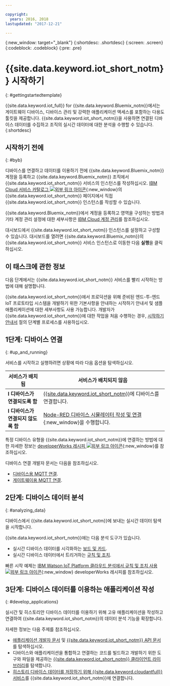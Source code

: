 ```yaml
---

copyright:
  years: 2016, 2018
lastupdated: "2017-12-21"

---
```


{:new_window: target="_blank"}
{:shortdesc: .shortdesc}
{:screen: .screen}
{:codeblock: .codeblock}
{:pre: .pre}

# {{site.data.keyword.iot_short_notm}} 시작하기
{: #gettingstartedtemplate}

{{site.data.keyword.iot_full}} for {{site.data.keyword.Bluemix_notm}}에서는 게이트웨이 디바이스, 디바이스 관리 및 강력한 애플리케이션 액세스를 포함하는 다용도 툴킷을 제공합니다. {{site.data.keyword.iot_short_notm}}을 사용하면 연결된 디바이스 데이터를 수집하고 조직의 실시간 데이터에 대한 분석을 수행할 수 있습니다.
{:shortdesc}

## 시작하기 전에
{: #byb}

디바이스를 연결하고 데이터를 이용하기 전에 {{site.data.keyword.Bluemix_notm}} 계정을 등록하고 {{site.data.keyword.Bluemix_notm}} 조직에서 {{site.data.keyword.iot_short_notm}} 서비스의 인스턴스를 작성하십시오. [IBM Cloud 서비스 카탈로그 ![외부 링크 아이콘](../../icons/launch-glyph.svg "외부 링크 아이콘")](https://console.{DomainName}/catalog/services/internet-of-things-platform/){:new_window}의 {{site.data.keyword.iot_short_notm}} 페이지에서 직접 {{site.data.keyword.iot_short_notm}} 인스턴스를 작성할 수 있습니다.   

{{site.data.keyword.Bluemix_notm}}에서 계정을 등록하고 영역을 구성하는 방법과 기타 계정 관리 설정에 대한 세부사항은 [IBM Cloud 계정 관리](https://console.ng.bluemix.net/docs/admin/account.html#signup)를 참조하십시오. 

대시보드에서 {{site.data.keyword.iot_short_notm}} 인스턴스를 설정하고 구성할 수 있습니다. 대시보드를 열려면 {{site.data.keyword.Bluemix_notm}}의 {{site.data.keyword.iot_short_notm}} 서비스 인스턴스로 이동한 다음 **실행**을 클릭하십시오.

## 이 태스크에 관한 정보

다음 단계에서는 {{site.data.keyword.iot_short_notm}} 서비스를 빨리 시작하는 방법에 대해 설명합니다.

{{site.data.keyword.iot_short_notm}}에서 프로덕션을 위해 준비된 엔드-투-엔드 IoT 프로토타입 시스템을 개발하기 위한 기본사항을 안내하는 시작하기 안내서 및 샘플 애플리케이션에 대한 세부사항도 사용 가능합니다. 개발자가 {{site.data.keyword.iot_short_notm}}에 대한 작업을 처음 수행하는 경우, [시작하기 안내서](https://console.bluemix.net/docs/services/IoT/getting_started/getting-started-iot-overview.html#getting-started) 절의 단계별 프로세스를 사용하십시오.

## 1단계: 디바이스 연결
{: #up_and_running}

서비스를 시작하고 실행하려면 상황에 따라 다음 옵션을 탐색하십시오.

   | 서비스가 배치됨 | 서비스가 배치되지 않음
  ------------- | -------------
  **I 디바이스가 연결되도록 함** | [{{site.data.keyword.iot_short_notm}}](iotplatform_task.html#iotplatform_task)에 디바이스를 연결합니다.| [조직 데모 재생(![외부 링크 아이콘](../../icons/launch-glyph.svg "외부 링크 아이콘"))](http://discover-iot.eu-gb.mybluemix.net/?cm_mc_uid=44491599487314618721024&cm_mc_sid_50200000=1462798151#/play){:new_window}에서 디바이스 연결을 탐색합니다.
  **I 디바이스가 연결되지 않도록 함** | [Node-RED 디바이스 시뮬레이터 작성 및 연결](nodereddevice_sample.html){:new_window}을 수행합니다. | [Watson IoT Platform 스타터](https://console.ng.bluemix.net/docs/starters/IoT/iot500.html)를 시작합니다.
특정 디바이스 유형을 {{site.data.keyword.iot_short_notm}}에 연결하는 방법에 대한 자세한 정보는 [developerWorks 레시피 ![외부 링크 아이콘](../../icons/launch-glyph.svg "외부 링크 아이콘")](https://developer.ibm.com/recipes/tutorials/category/internet-of-things-iot/){:new_window}를 참조하십시오.  

디바이스 연결 개발자 문서는 다음을 참조하십시오.
- [디바이스용 MQTT 연결](devices/mqtt.html).
- [게이트웨이용 MQTT 연결](gateways/mqtt.html).

## 2단계: 디바이스 데이터 분석
{: #analyzing_data}

디바이스에서 {{site.data.keyword.iot_short_notm}}에 보내는 실시간 데이터 탐색을 시작합니다.

{{site.data.keyword.iot_short_notm}}에는 다음 분석 도구가 있습니다.  
- 실시간 디바이스 데이터를 시각화하는 [보드 및 카드](data_visualization.html).
- 실시간 디바이스 데이터에서 트리거하는 [규칙 및 조치](analytics.html).

빠른 시작 예제는 [IBM Watson IoT Platform 클라우드 분석에서 규칙 및 조치 사용 ![외부 링크 아이콘](../../icons/launch-glyph.svg "외부 링크 아이콘")](https://developer.ibm.com/recipes/tutorials/using-rules-and-actions-with-ibm-watson-iot-platform-cloud-analytics/){:new_window} developerWorks 레시피를 참조하십시오.

## 3단계: 디바이스 데이터를 이용하는 애플리케이션 작성
{: #develop_applications}

실시간 및 히스토리안 디바이스 데이터를 이용하기 위해 고유 애플리케이션을 작성하고 연결하여 {{site.data.keyword.iot_short_notm}}의 데이터 분석 기능을 확장합니다.

자세한 정보는 다음 주제를 참조하십시오.   
- [애플리케이션 개발자 문서](applications/api.html) 및 [{{site.data.keyword.iot_short_notm}} API 문서](reference/api.html)를 탐색하십시오.
- 디바이스와 애플리케이션을 통합하고 연결하는 코드를 빌드하고 개발하기 위한 도구와 파일을 제공하는 [{{site.data.keyword.iot_short_notm}} 클라이언트 라이브러리](iot_platform_client_lib.html)를 탐색합니다.
- [히스토리 디바이스 데이터를 저장하기 위해 {{site.data.keyword.cloudantfull}} 서비스](cloudant_connector.html)를 {{site.data.keyword.iot_short_notm}}에 연결합니다.
